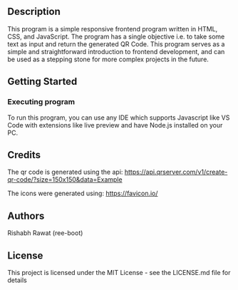 ## Description

This program is a simple responsive frontend program written in HTML, CSS, and JavaScript. The program has a single objective i.e. to take some text as input and return the generated QR Code. This program serves as a simple and straightforward introduction to frontend development, and can be used as a stepping stone for more complex projects in the future.

## Getting Started

### Executing program

To run this program, you can use any IDE which supports Javascript like VS Code with extensions like live preview and have Node.js installed on your PC.

## Credits

The qr code is generated using the api: https://api.qrserver.com/v1/create-qr-code/?size=150x150&data=Example

The icons were generated using: https://favicon.io/

## Authors

Rishabh Rawat (ree-boot)

## License

This project is licensed under the MIT License - see the LICENSE.md file for details
